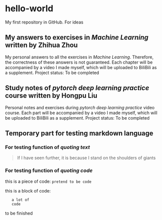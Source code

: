# hello-world
My first repository in GitHub. For ideas

## My answers to exercises in *Machine Learning* written by Zhihua Zhou
  My personal answers to all the exercises in *Machine Learning*. Therefore, the correctness of these answers is not guaranteed. Each chapter will be accompanied by a video I made myself, which will be uploaded to BiliBili as a supplement.
  Project status: To be completed

## Study notes of *pytorch deep learning practice* course written by Hongpu Liu
  Personal notes and exercises during *pytorch deep learning practice* video course. Each part will be accompanied by a video I made myself, which will be uploaded to BiliBili as a supplement.
  Project status: To be completed

## Temporary part for testing markdown language
### For testing function of *quoting text*
> If I have seen further, it is because I stand on the shoulders of giants

### For testing function of *quoting code*
this is a piece of code: `pretend to be code`

this is a block of code:
```pretend to be
   a lot of
   code
```


to be finished
